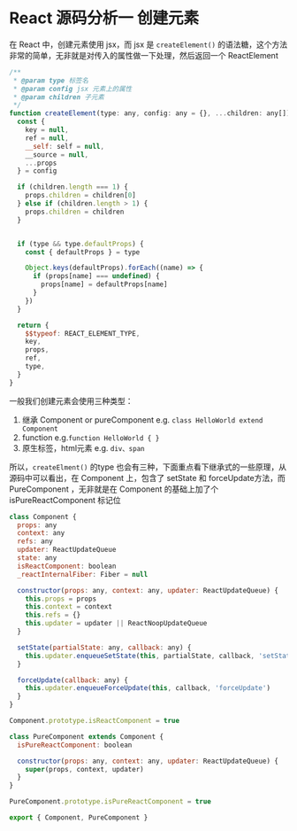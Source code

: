 # React 源码分析一 创建元素
在 React 中，创建元素使用 jsx，而 jsx 是 `createElement()` 的语法糖，这个方法非常的简单，无非就是对传入的属性做一下处理，然后返回一个 ReactElement

``` javascript
/**
 * @param type 标签名
 * @param config jsx 元素上的属性
 * @param children 子元素
 */
function createElement(type: any, config: any = {}, ...children: any[]): ReactElement {
  const {
    key = null,
    ref = null,
    __self: self = null,
    __source = null,
    ...props
  } = config

  if (children.length === 1) {
    props.children = children[0]
  } else if (children.length > 1) {
    props.children = children
  }


  if (type && type.defaultProps) {
    const { defaultProps } = type

    Object.keys(defaultProps).forEach((name) => {
      if (props[name] === undefined) {
        props[name] = defaultProps[name]
      }
    })
  }

  return {
    $$typeof: REACT_ELEMENT_TYPE,
    key,
    props,
    ref,
    type,
  }
}
```

一般我们创建元素会使用三种类型：
1. 继承 Component or pureComponent e.g. `class HelloWorld extend Component`
2. function e.g.`function HelloWorld { }`
3. 原生标签，html元素 e.g. `div、span`

所以，`createElment()` 的type 也会有三种，下面重点看下继承式的一些原理，从源码中可以看出，在 Component 上，包含了 setState 和 forceUpdate方法，而 PureComponent ，无非就是在 Component 的基础上加了个 isPureReactComponent 标记位

``` javascript
class Component {
  props: any
  context: any
  refs: any
  updater: ReactUpdateQueue
  state: any
  isReactComponent: boolean
  _reactInternalFiber: Fiber = null

  constructor(props: any, context: any, updater: ReactUpdateQueue) {
    this.props = props
    this.context = context
    this.refs = {}
    this.updater = updater || ReactNoopUpdateQueue
  }

  setState(partialState: any, callback: any) {
    this.updater.enqueueSetState(this, partialState, callback, 'setState')
  }

  forceUpdate(callback: any) {
    this.updater.enqueueForceUpdate(this, callback, 'forceUpdate')
  }
}

Component.prototype.isReactComponent = true

class PureComponent extends Component {
  isPureReactComponent: boolean

  constructor(props: any, context: any, updater: ReactUpdateQueue) {
    super(props, context, updater)
  }
}

PureComponent.prototype.isPureReactComponent = true

export { Component, PureComponent }
```





